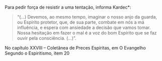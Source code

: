 Para pedir força de resistir a uma tentação, informa Kardec*: 
> “(…) Devemos, ao mesmo tempo, imaginar o nosso anjo da guarda, ou Espírito protetor, que, de sua parte, combate em nós a má influência, e espera com ansiedade a decisão que vamos tomar. Nossa hesitação em fazer o mal é a voz do bom Espírito que se faz ouvir pela consciência. (…)”.

No capítulo XXVIII – Coletânea de Preces Espíritas, em O Evangelho Segundo o Espiritismo, item 20